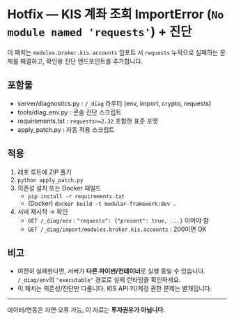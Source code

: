 # Hotfix — KIS 계좌 조회 ImportError (`No module named 'requests'`) + 진단
이 패치는 `modules.broker.kis.accounts` 임포트 시 `requests` 누락으로
실패하는 문제를 해결하고, 확인용 진단 엔드포인트를 추가합니다.

## 포함물
- server/diagnostics.py : `/_diag` 라우터 (env, import, crypto, requests)
- tools/diag_env.py     : 콘솔 진단 스크립트
- requirements.txt      : `requests>=2.32` 포함한 표준 포맷
- apply_patch.py        : 자동 적용 스크립트

## 적용
1) 레포 루트에 ZIP 풀기
2) `python apply_patch.py`
3) 의존성 설치 또는 Docker 재빌드
   - `pip install -r requirements.txt`
   - (Docker) `docker build -t modular-framework:dev .`
4) 서버 재시작 → 확인
   - `GET /_diag/env`  : `"requests": {"present": true, ...}` 이어야 함
   - `GET /_diag/import/modules.broker.kis.accounts` : 200이면 OK

## 비고
- 여전히 실패한다면, 서버가 **다른 파이썬/컨테이너**로 실행 중일 수 있습니다.
  `/_diag/env`의 `"executable"` 경로로 실제 런타임을 확인하세요.
- 이 패치는 의존성/진단만 다룹니다. KIS API 키/계정 권한 문제는 별개입니다.

---
데이터/연동은 지연·오류 가능, 이 자료는 **투자권유가 아닙니다**.
